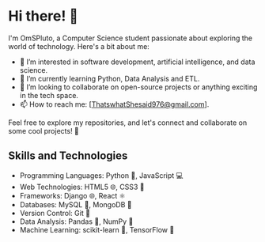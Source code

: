 # Hi there! 👋

I'm OmSPluto, a Computer Science student passionate about exploring the world of technology. Here's a bit about me:

- 👀 I’m interested in software development, artificial intelligence, and data science.
- 🌱 I’m currently learning Python, Data Analysis and ETL.
- 💞️ I’m looking to collaborate on open-source projects or anything exciting in the tech space.
- 📫 How to reach me: [ThatswhatShesaid976@gmail.com].

Feel free to explore my repositories, and let's connect and collaborate on some cool projects! 🚀
## Skills and Technologies

- Programming Languages: Python 🐍, JavaScript 💻
- Web Technologies: HTML5 🌐, CSS3 🎨
- Frameworks: Django 🌐, React ⚛️
- Databases: MySQL 🐬, MongoDB 🍃
- Version Control: Git 📜
- Data Analysis: Pandas 🐼, NumPy 🔢
- Machine Learning: scikit-learn 🤖, TensorFlow 🧠
